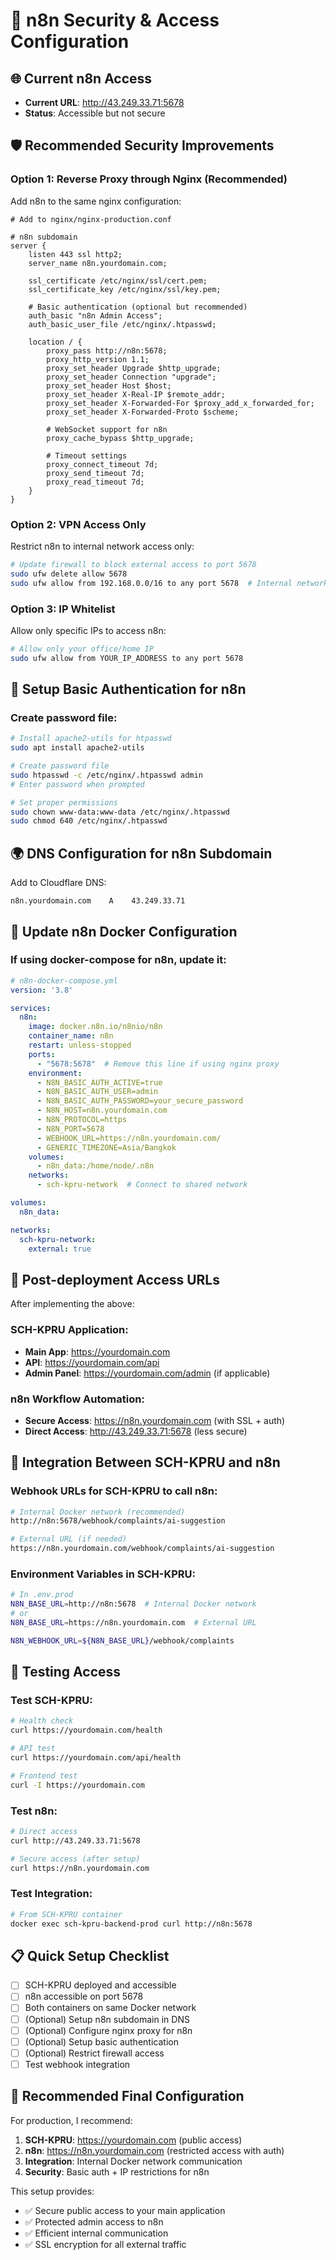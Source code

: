 # 🔧 n8n Security & Access Configuration

## 🌐 Current n8n Access
- **Current URL**: http://43.249.33.71:5678
- **Status**: Accessible but not secure

## 🛡️ Recommended Security Improvements

### Option 1: Reverse Proxy through Nginx (Recommended)

Add n8n to the same nginx configuration:

```nginx
# Add to nginx/nginx-production.conf

# n8n subdomain
server {
    listen 443 ssl http2;
    server_name n8n.yourdomain.com;

    ssl_certificate /etc/nginx/ssl/cert.pem;
    ssl_certificate_key /etc/nginx/ssl/key.pem;

    # Basic authentication (optional but recommended)
    auth_basic "n8n Admin Access";
    auth_basic_user_file /etc/nginx/.htpasswd;

    location / {
        proxy_pass http://n8n:5678;
        proxy_http_version 1.1;
        proxy_set_header Upgrade $http_upgrade;
        proxy_set_header Connection "upgrade";
        proxy_set_header Host $host;
        proxy_set_header X-Real-IP $remote_addr;
        proxy_set_header X-Forwarded-For $proxy_add_x_forwarded_for;
        proxy_set_header X-Forwarded-Proto $scheme;
        
        # WebSocket support for n8n
        proxy_cache_bypass $http_upgrade;
        
        # Timeout settings
        proxy_connect_timeout 7d;
        proxy_send_timeout 7d;
        proxy_read_timeout 7d;
    }
}
```

### Option 2: VPN Access Only

Restrict n8n to internal network access only:

```bash
# Update firewall to block external access to port 5678
sudo ufw delete allow 5678
sudo ufw allow from 192.168.0.0/16 to any port 5678  # Internal network only
```

### Option 3: IP Whitelist

Allow only specific IPs to access n8n:

```bash
# Allow only your office/home IP
sudo ufw allow from YOUR_IP_ADDRESS to any port 5678
```

## 🔐 Setup Basic Authentication for n8n

### Create password file:
```bash
# Install apache2-utils for htpasswd
sudo apt install apache2-utils

# Create password file
sudo htpasswd -c /etc/nginx/.htpasswd admin
# Enter password when prompted

# Set proper permissions
sudo chown www-data:www-data /etc/nginx/.htpasswd
sudo chmod 640 /etc/nginx/.htpasswd
```

## 🌍 DNS Configuration for n8n Subdomain

Add to Cloudflare DNS:
```dns
n8n.yourdomain.com    A    43.249.33.71
```

## 🔄 Update n8n Docker Configuration

### If using docker-compose for n8n, update it:

```yaml
# n8n-docker-compose.yml
version: '3.8'

services:
  n8n:
    image: docker.n8n.io/n8nio/n8n
    container_name: n8n
    restart: unless-stopped
    ports:
      - "5678:5678"  # Remove this line if using nginx proxy
    environment:
      - N8N_BASIC_AUTH_ACTIVE=true
      - N8N_BASIC_AUTH_USER=admin
      - N8N_BASIC_AUTH_PASSWORD=your_secure_password
      - N8N_HOST=n8n.yourdomain.com
      - N8N_PROTOCOL=https
      - N8N_PORT=5678
      - WEBHOOK_URL=https://n8n.yourdomain.com/
      - GENERIC_TIMEZONE=Asia/Bangkok
    volumes:
      - n8n_data:/home/node/.n8n
    networks:
      - sch-kpru-network  # Connect to shared network

volumes:
  n8n_data:

networks:
  sch-kpru-network:
    external: true
```

## 🚀 Post-deployment Access URLs

After implementing the above:

### SCH-KPRU Application:
- **Main App**: https://yourdomain.com
- **API**: https://yourdomain.com/api
- **Admin Panel**: https://yourdomain.com/admin (if applicable)

### n8n Workflow Automation:
- **Secure Access**: https://n8n.yourdomain.com (with SSL + auth)
- **Direct Access**: http://43.249.33.71:5678 (less secure)

## 🔗 Integration Between SCH-KPRU and n8n

### Webhook URLs for SCH-KPRU to call n8n:
```bash
# Internal Docker network (recommended)
http://n8n:5678/webhook/complaints/ai-suggestion

# External URL (if needed)
https://n8n.yourdomain.com/webhook/complaints/ai-suggestion
```

### Environment Variables in SCH-KPRU:
```bash
# In .env.prod
N8N_BASE_URL=http://n8n:5678  # Internal Docker network
# or
N8N_BASE_URL=https://n8n.yourdomain.com  # External URL

N8N_WEBHOOK_URL=${N8N_BASE_URL}/webhook/complaints
```

## 🧪 Testing Access

### Test SCH-KPRU:
```bash
# Health check
curl https://yourdomain.com/health

# API test
curl https://yourdomain.com/api/health

# Frontend test
curl -I https://yourdomain.com
```

### Test n8n:
```bash
# Direct access
curl http://43.249.33.71:5678

# Secure access (after setup)
curl https://n8n.yourdomain.com
```

### Test Integration:
```bash
# From SCH-KPRU container
docker exec sch-kpru-backend-prod curl http://n8n:5678
```

## 📋 Quick Setup Checklist

- [ ] SCH-KPRU deployed and accessible
- [ ] n8n accessible on port 5678
- [ ] Both containers on same Docker network
- [ ] (Optional) Setup n8n subdomain in DNS
- [ ] (Optional) Configure nginx proxy for n8n
- [ ] (Optional) Setup basic authentication
- [ ] (Optional) Restrict firewall access
- [ ] Test webhook integration

## 🎯 Recommended Final Configuration

For production, I recommend:

1. **SCH-KPRU**: https://yourdomain.com (public access)
2. **n8n**: https://n8n.yourdomain.com (restricted access with auth)
3. **Integration**: Internal Docker network communication
4. **Security**: Basic auth + IP restrictions for n8n

This setup provides:
- ✅ Secure public access to your main application
- ✅ Protected admin access to n8n
- ✅ Efficient internal communication
- ✅ SSL encryption for all external traffic